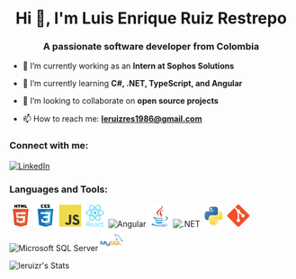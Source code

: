 <h1 align="center">Hi 👋, I'm Luis Enrique Ruiz Restrepo</h1>
<h3 align="center">A passionate software developer from Colombia</h3>

- 🔭 I’m currently working as an **Intern at Sophos Solutions**

- 🌱 I’m currently learning **C#, .NET, TypeScript, and Angular**

- 👯 I’m looking to collaborate on **open source projects**

- 📫 How to reach me: **leruizres1986@gmail.com**

<h3 align="left">Connect with me:</h3>
<p align="left">
  <a href="https://linkedin.com/in/leruizres1986" target="_blank"><img align="center" src="https://raw.githubusercontent.com/rahuldkjain/github-profile-readme-generator/master/src/images/icons/Social/linked-in-alt.svg" alt="LinkedIn" height="30" width="40" /></a>
</p>

<h3 align="left">Languages and Tools:</h3>
<p align="left"> 
  <img src="https://raw.githubusercontent.com/devicons/devicon/master/icons/html5/html5-original-wordmark.svg" alt="HTML5" width="40" height="40"/> 
  <img src="https://raw.githubusercontent.com/devicons/devicon/master/icons/css3/css3-original-wordmark.svg" alt="CSS3" width="40" height="40"/> 
  <img src="https://raw.githubusercontent.com/devicons/devicon/master/icons/javascript/javascript-original.svg" alt="JavaScript" width="40" height="40"/> 
  <img src="https://raw.githubusercontent.com/devicons/devicon/master/icons/react/react-original-wordmark.svg" alt="React.js" width="40" height="40"/> 
  <img src="https://www.vectorlogo.zone/logos/angular/angular-icon.svg" alt="Angular" width="40" height="40"/> 
  <img src="https://raw.githubusercontent.com/devicons/devicon/master/icons/java/java-original.svg" alt="Java" width="40" height="40"/> 
  <img src="https://www.vectorlogo.zone/logos/dotnet/dotnet-icon.svg" alt=".NET" width="40" height="40"/> 
  <img src="https://raw.githubusercontent.com/devicons/devicon/master/icons/python/python-original.svg" alt="Python" width="40" height="40"/> 
  <img src="https://raw.githubusercontent.com/devicons/devicon/master/icons/git/git-original.svg" alt="Git" width="40" height="40"/> 
  <img src="https://www.svgrepo.com/show/303229/microsoft-sql-server-logo.svg" alt="Microsoft SQL Server" width="40" height="40"/> 
  <img src="https://raw.githubusercontent.com/devicons/devicon/master/icons/mysql/mysql-original-wordmark.svg" alt="MySQL" width="40" height="40"/> 
</p>

![leruizr's Stats](https://github-readme-stats.vercel.app/api?username=leruizr&theme=tokyonight&show_icons=true&hide_border=false&count_private=true)
